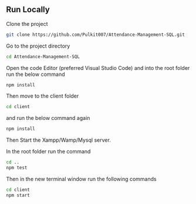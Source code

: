 ## Run Locally

Clone the project

```bash
git clone https://github.com/Pulkit007/Attendance-Management-SQL.git
```

Go to the project directory

```bash
cd Attendance-Management-SQL
```

Open the code Editor (preferred Visual Studio Code) and into the root folder run the below command

```bash
npm install
```

Then move to the client folder

```bash
cd client
```

and run the below command again

```bash
npm install
```

Then Start the Xampp/Wamp/Mysql server.

In the root folder run the command

```bash
cd ..
npm test
```

Then in the new terminal window run the following commands

```bash
cd client
npm start
```
